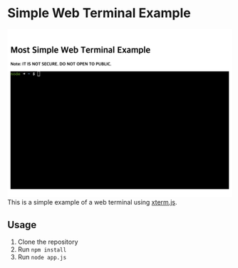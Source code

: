 # Simple Web Terminal Example

![Screenshot](screenshot.png)
This is a simple example of a web terminal using [xterm.js](https://xtermjs.org/).

## Usage

1. Clone the repository
2. Run `npm install`
3. Run `node app.js`
